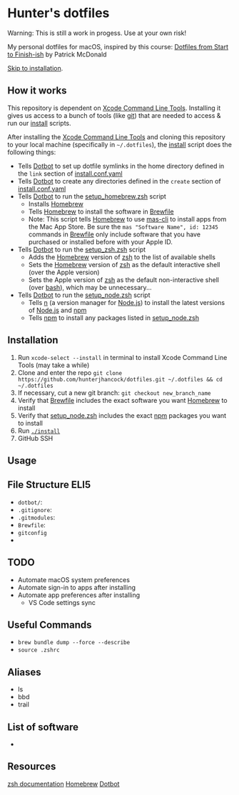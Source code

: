 # Hunter's dotfiles

Warning: This is still a work in progess. Use at your own risk!

My personal dotfiles for macOS, inspired by this course: 
[Dotfiles from Start to Finish-ish](https://www.udemy.com/share/1043Ta3@fWYLq4xuDOzVCe1n-FaqtWDKj3GC3nhuomzNqQF4nzT-7OwA669olDFasO7t_S53Tw==/) by Patrick McDonald

[Skip to installation](#Installation).

## How it works

This repository is dependent on [Xcode Command Line Tools](https://developer.apple.com/library/archive/technotes/tn2339/_index.html#//apple_ref/doc/uid/DTS40014588-CH1-WHAT_IS_THE_COMMAND_LINE_TOOLS_PACKAGE_). Installing it gives us access to a bunch of tools (like [git](https://git-scm.com)) that are needed to access & run our [install](install) scripts.

After installing the [Xcode Command Line Tools](https://developer.apple.com/library/archive/technotes/tn2339/_index.html#//apple_ref/doc/uid/DTS40014588-CH1-WHAT_IS_THE_COMMAND_LINE_TOOLS_PACKAGE_) and cloning this repository to your local machine (specifically in `~/.dotfiles`), the [install](install) script does the following things:

- Tells [Dotbot](https://github.com/anishathalye/dotbot) to set up dotfile symlinks in the home directory defined in the `link` section of [install.conf.yaml](install.conf.yaml)
- Tells [Dotbot](https://github.com/anishathalye/dotbot) to create any directories defined in the `create` section of [install.conf.yaml](install.conf.yaml)
- Tells [Dotbot](https://github.com/anishathalye/dotbot) to run the [setup_homebrew.zsh](setup_homebrew.zsh) script
    - Installs [Homebrew](https://brew.sh)
    - Tells [Homebrew](https://brew.sh) to install the software in [Brewfile](Brewfile)
    - Note: This script tells [Homebrew](https://brew.sh) to use [mas-cli](https://github.com/mas-cli/mas) to install apps from the Mac App Store. Be sure the `mas "Software Name", id: 12345` commands in [Brewfile](Brewfile) only include software that you have purchased or installed before with your Apple ID.
- Tells [Dotbot](https://github.com/anishathalye/dotbot) to run the [setup_zsh.zsh](setup_zsh.zsh) script
    - Adds the [Homebrew](https://brew.sh) version of [zsh](https://zsh.sourceforge.io) to the list of available shells
    - Sets the [Homebrew](https://brew.sh) version of [zsh](https://zsh.sourceforge.io) as the default interactive shell (over the Apple version)
    - Sets the Apple version of [zsh](https://zsh.sourceforge.io) as the default non-interactive shell (over [bash](https://www.gnu.org/software/bash/)), which may be unnecessary...
- Tells [Dotbot](https://github.com/anishathalye/dotbot) to run the [setup_node.zsh](setup_node.zsh) script
    - Tells [n](https://github.com/tj/n) (a version manager for [Node.js](https://nodejs.org/en/)) to install the latest versions of [Node.js](https://nodejs.org/en/) and [npm](https://www.npmjs.com)
    - Tells [npm](https://www.npmjs.com) to install any packages listed in [setup_node.zsh](setup_node.zsh)

## Installation

1. Run `xcode-select --install` in terminal to install Xcode Command Line Tools (may take a while)
2. Clone and enter the repo `git clone https://github.com/hunterjhancock/dotfiles.git ~/.dotfiles && cd ~/.dotfiles`
3. If necessary, cut a new git branch: `git checkout new_branch_name`
4. Verify that [Brewfile](Brewfile) includes the exact software you want [Homebrew](https://brew.sh) to install
5. Verify that [setup_node.zsh](setup_node.zsh) includes the exact [npm](https://www.npmjs.com) packages you want to install
6. Run [`./install`](install)
5. GitHub SSH

## Usage

## File Structure ELI5

- `dotbot/`: 
- `.gitignore`:
- `.gitmodules`:
- `Brewfile`:
- `gitconfig`
- 

## TODO
- Automate macOS system preferences
- Automate sign-in to apps after installing
- Automate app preferences after installing
    - VS Code settings sync

## Useful Commands
- `brew bundle dump --force --describe`
- `source .zshrc`

## Aliases
- ls
- bbd
- trail

## List of software
- 

## Resources
[zsh documentation](https://zsh.sourceforge.io)
[Homebrew](https://brew.sh)
[Dotbot](https://github.com/anishathalye/dotbot)